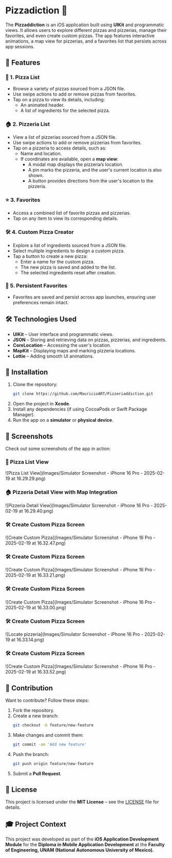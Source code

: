 # Pizzadiction 🍕

The **Pizzaddiction** is an iOS application built using **UIKit** and programmatic views. It allows users to explore different pizzas and pizzerias, manage their favorites, and even create custom pizzas. The app features interactive animations, a map view for pizzerias, and a favorites list that persists across app sessions.

## 📌 Features

### 🍕 1. Pizza List
- Browse a variety of pizzas sourced from a JSON file.
- Use swipe actions to add or remove pizzas from favorites.
- Tap on a pizza to view its details, including:
  - An animated header.
  - A list of ingredients for the selected pizza.

### 🏠 2. Pizzeria List
- View a list of pizzerias sourced from a JSON file.
- Use swipe actions to add or remove pizzerias from favorites.
- Tap on a pizzeria to access details, such as:
  - Name and location.
  - If coordinates are available, open a **map view**:
    - A modal map displays the pizzeria’s location.
    - A pin marks the pizzeria, and the user's current location is also shown.
    - A button provides directions from the user's location to the pizzeria.

### ⭐ 3. Favorites
- Access a combined list of favorite pizzas and pizzerias.
- Tap on any item to view its corresponding details.

### 🛠️ 4. Custom Pizza Creator
- Explore a list of ingredients sourced from a JSON file.
- Select multiple ingredients to design a custom pizza.
- Tap a button to create a new pizza:
  - Enter a name for the custom pizza.
  - The new pizza is saved and added to the list.
  - The selected ingredients reset after creation.

### 🔄 5. Persistent Favorites
- Favorites are saved and persist across app launches, ensuring user preferences remain intact.

## 🛠️ Technologies Used
- **UIKit** – User interface and programmatic views.
- **JSON** – Storing and retrieving data on pizzas, pizzerias, and ingredients.
- **CoreLocation** – Accessing the user's location.
- **MapKit** – Displaying maps and marking pizzeria locations.
- **Lottie** – Adding smooth UI animations.

## 🚀 Installation

1. Clone the repository:
   ```bash
   git clone https://github.com/MauricioART/Pizzeriaddiction.git
   ```
2. Open the project in **Xcode**.
3. Install any dependencies (if using CocoaPods or Swift Package Manager).
4. Run the app on a **simulator** or **physical device**.

## 📸 Screenshots
Check out some screenshots of the app in action:

### 🍕 Pizza List View
![Pizza List View](Images/Simulator Screenshot - iPhone 16 Pro - 2025-02-19 at 16.29.29.png)

### 🏠 Pizzeria Detail View with Map Integration
![Pizzeria Detail View](Images/Simulator Screenshot - iPhone 16 Pro - 2025-02-19 at 16.29.40.png)

### 🛠️ Create Custom Pizza Screen
![Create Custom Pizza](Images/Simulator Screenshot - iPhone 16 Pro - 2025-02-19 at 16.32.47.png)


### 🛠️ Create Custom Pizza Screen
![Create Custom Pizza](Images/Simulator Screenshot - iPhone 16 Pro - 2025-02-19 at 16.33.21.png)


### 🛠️ Create Custom Pizza Screen
![Create Custom Pizza](Images/Simulator Screenshot - iPhone 16 Pro - 2025-02-19 at 16.33.00.png)


### 🛠️ Create Custom Pizza Screen
![Locate pizzeria](Images/Simulator Screenshot - iPhone 16 Pro - 2025-02-19 at 16.33.14.png)


### 🛠️ Create Custom Pizza Screen
![Create Custom Pizza](Images/Simulator Screenshot - iPhone 16 Pro - 2025-02-19 at 16.33.52.png)

## 🤝 Contribution
Want to contribute? Follow these steps:

1. Fork the repository.
2. Create a new branch:
   ```bash
   git checkout -b feature/new-feature
   ```
3. Make changes and commit them:
   ```bash
   git commit -am 'Add new feature'
   ```
4. Push the branch:
   ```bash
   git push origin feature/new-feature
   ```
5. Submit a **Pull Request**.

## 📜 License
This project is licensed under the **MIT License** – see the [LICENSE](LICENSE) file for details.

## 🎓 Project Context
This project was developed as part of the **iOS Application Development Module** for the **Diploma in Mobile Application Development** at the **Faculty of Engineering, UNAM (National Autonomous University of Mexico).**


